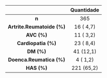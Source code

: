 

|               &nbsp;               |  Quantidade   |
|:----------------------------------:|:----------:|
|               **n**                |    365     |
|  **Artrite.Reumatoide (%)**  | 16 ( 4,7)  |
|         **AVC (%)**          | 11 ( 3,2)  |
|     **Cardiopatia (%)**      | 23 ( 8,4)  |
|          **DM (%)**          | 41 (12,1)  |
|   **Doenca.Reumatica (%)**   |  4 ( 1,2)  |
|         **HAS (%)**          | 221 (65,2) |

